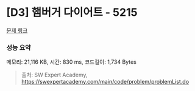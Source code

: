 # [D3] 햄버거 다이어트 - 5215 

[문제 링크](https://swexpertacademy.com/main/code/problem/problemDetail.do?contestProbId=AWT-lPB6dHUDFAVT) 

### 성능 요약

메모리: 21,116 KB, 시간: 830 ms, 코드길이: 1,734 Bytes



> 출처: SW Expert Academy, https://swexpertacademy.com/main/code/problem/problemList.do